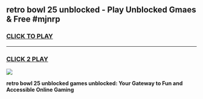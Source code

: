 
## retro bowl 25 unblocked - Play Unblocked Gmaes & Free #mjnrp
<h3>
<a href="https://news.freeplayer.one?title=retro_bowl_25_unblocked&ref=24F">CLICK TO PLAY</a></h3>
<hr>

<h3>
<a href="https://news.freeplayer.one?title=retro_bowl_25_unblocked&ref=24F">CLICK 2 PLAY</a>
  
</h3>

<a href="https://news.freeplayer.one?title=retro_bowl_25_unblocked&ref=24F/"><img src="https://clearcache.store/games.png"></a>


**retro bowl 25 unblocked games unblocked: Your Gateway to Fun and Accessible Online Gaming**
